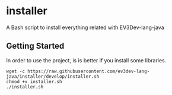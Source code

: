 # installer
A Bash script to install everything related with EV3Dev-lang-java

## Getting Started

In order to use the project, is is better if you install some libraries.

```
wget -c https://raw.githubusercontent.com/ev3dev-lang-java/installer/develop/installer.sh
chmod +x installer.sh
./installer.sh
```


